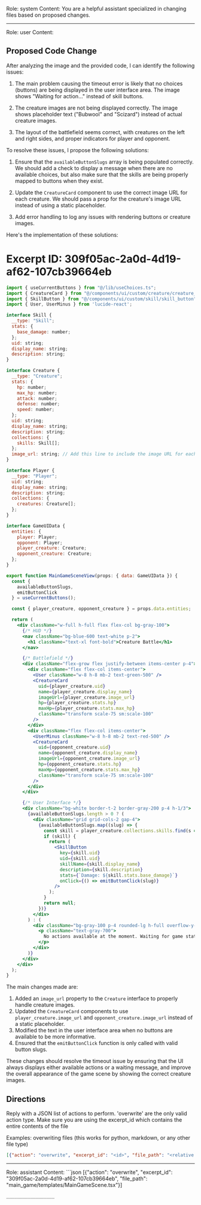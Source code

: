Role: system
Content: You are a helpful assistant specialized in changing files based on proposed changes.
__________________
Role: user
Content: 
## Proposed Code Change
After analyzing the image and the provided code, I can identify the following issues:

1. The main problem causing the timeout error is likely that no choices (buttons) are being displayed in the user interface area. The image shows "Waiting for action..." instead of skill buttons.

2. The creature images are not being displayed correctly. The image shows placeholder text ("Bubwool" and "Scizard") instead of actual creature images.

3. The layout of the battlefield seems correct, with creatures on the left and right sides, and proper indicators for player and opponent.

To resolve these issues, I propose the following solutions:

1. Ensure that the `availableButtonSlugs` array is being populated correctly. We should add a check to display a message when there are no available choices, but also make sure that the skills are being properly mapped to buttons when they exist.

2. Update the `CreatureCard` component to use the correct image URL for each creature. We should pass a prop for the creature's image URL instead of using a static placeholder.

3. Add error handling to log any issues with rendering buttons or creature images.

Here's the implementation of these solutions:

# Excerpt ID: 309f05ac-2a0d-4d19-af62-107cb39664eb
```jsx main_game/templates/MainGameScene.tsx
import { useCurrentButtons } from "@/lib/useChoices.ts";
import { CreatureCard } from "@/components/ui/custom/creature/creature_card";
import { SkillButton } from "@/components/ui/custom/skill/skill_button";
import { User, UserMinus } from 'lucide-react';

interface Skill {
  __type: "Skill";
  stats: {
    base_damage: number;
  };
  uid: string;
  display_name: string;
  description: string;
}

interface Creature {
  __type: "Creature";
  stats: {
    hp: number;
    max_hp: number;
    attack: number;
    defense: number;
    speed: number;
  };
  uid: string;
  display_name: string;
  description: string;
  collections: {
    skills: Skill[];
  };
  image_url: string; // Add this line to include the image URL for each creature
}

interface Player {
  __type: "Player";
  uid: string;
  display_name: string;
  description: string;
  collections: {
    creatures: Creature[];
  };
}

interface GameUIData {
  entities: {
    player: Player;
    opponent: Player;
    player_creature: Creature;
    opponent_creature: Creature;
  };
}

export function MainGameSceneView(props: { data: GameUIData }) {
  const {
    availableButtonSlugs,
    emitButtonClick
  } = useCurrentButtons();

  const { player_creature, opponent_creature } = props.data.entities;

  return (
    <div className="w-full h-full flex flex-col bg-gray-100">
      {/* HUD */}
      <nav className="bg-blue-600 text-white p-2">
        <h1 className="text-xl font-bold">Creature Battle</h1>
      </nav>

      {/* Battlefield */}
      <div className="flex-grow flex justify-between items-center p-4">
        <div className="flex flex-col items-center">
          <User className="w-8 h-8 mb-2 text-green-500" />
          <CreatureCard
            uid={player_creature.uid}
            name={player_creature.display_name}
            imageUrl={player_creature.image_url}
            hp={player_creature.stats.hp}
            maxHp={player_creature.stats.max_hp}
            className="transform scale-75 sm:scale-100"
          />
        </div>
        <div className="flex flex-col items-center">
          <UserMinus className="w-8 h-8 mb-2 text-red-500" />
          <CreatureCard
            uid={opponent_creature.uid}
            name={opponent_creature.display_name}
            imageUrl={opponent_creature.image_url}
            hp={opponent_creature.stats.hp}
            maxHp={opponent_creature.stats.max_hp}
            className="transform scale-75 sm:scale-100"
          />
        </div>
      </div>

      {/* User Interface */}
      <div className="bg-white border-t-2 border-gray-200 p-4 h-1/3">
        {availableButtonSlugs.length > 0 ? (
          <div className="grid grid-cols-2 gap-4">
            {availableButtonSlugs.map((slug) => {
              const skill = player_creature.collections.skills.find(s => s.uid === slug);
              if (skill) {
                return (
                  <SkillButton
                    key={skill.uid}
                    uid={skill.uid}
                    skillName={skill.display_name}
                    description={skill.description}
                    stats={`Damage: ${skill.stats.base_damage}`}
                    onClick={() => emitButtonClick(slug)}
                  />
                );
              }
              return null;
            })}
          </div>
        ) : (
          <div className="bg-gray-100 p-4 rounded-lg h-full overflow-y-auto">
            <p className="text-gray-700">
              No actions available at the moment. Waiting for game state update...
            </p>
          </div>
        )}
      </div>
    </div>
  );
}
```

The main changes made are:

1. Added an `image_url` property to the `Creature` interface to properly handle creature images.
2. Updated the `CreatureCard` components to use `player_creature.image_url` and `opponent_creature.image_url` instead of a static placeholder.
3. Modified the text in the user interface area when no buttons are available to be more informative.
4. Ensured that the `emitButtonClick` function is only called with valid button slugs.

These changes should resolve the timeout issue by ensuring that the UI always displays either available actions or a waiting message, and improve the overall appearance of the game scene by showing the correct creature images.

## Directions
Reply with a JSON list of actions to perform. 'overwrite' are the only valid action type. 
Make sure you are using the excerpt_id which contains the entire contents of the file

Examples:
overwriting files (this works for python, markdown, or any other file type)
```json output_example1
[{"action": "overwrite", "excerpt_id": "<id>", "file_path": "<relative file path>"}]
```

__________________
Role: assistant
Content: ```json
[{"action": "overwrite", "excerpt_id": "309f05ac-2a0d-4d19-af62-107cb39664eb", "file_path": "main_game/templates/MainGameScene.tsx"}]
```
__________________
